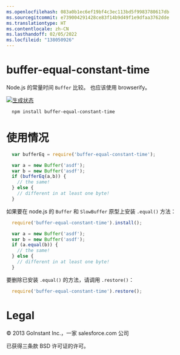 ```yaml
---
ms.openlocfilehash: 083a0b1ec6ef19bf4c3ec113bd5f9983780617db
ms.sourcegitcommit: e739004291428ce83f14b9d49f1e9dfaa3762dde
ms.translationtype: HT
ms.contentlocale: zh-CN
ms.lasthandoff: 02/05/2022
ms.locfileid: "138050926"
---
```

# <a name="buffer-equal-constant-time"></a>buffer-equal-constant-time

Node.js 的常量时间 `Buffer` 比较。  也应该使用 browserify。

[![生成状态](https://travis-ci.org/goinstant/buffer-equal-constant-time.png?branch=master)](https://travis-ci.org/goinstant/buffer-equal-constant-time)

```sh
  npm install buffer-equal-constant-time
```

# <a name="usage"></a>使用情况

```js
  var bufferEq = require('buffer-equal-constant-time');

  var a = new Buffer('asdf');
  var b = new Buffer('asdf');
  if (bufferEq(a,b)) {
    // the same!
  } else {
    // different in at least one byte!
  }
```

如果要在 node.js 的 `Buffer` 和 `SlowBuffer` 原型上安装 `.equal()` 方法：

```js
  require('buffer-equal-constant-time').install();

  var a = new Buffer('asdf');
  var b = new Buffer('asdf');
  if (a.equal(b)) {
    // the same!
  } else {
    // different in at least one byte!
  }
```

要删除已安装 `.equal()` 的方法，请调用 `.restore()`：

```js
  require('buffer-equal-constant-time').restore();
```

# <a name="legal"></a>Legal

&copy; 2013 GoInstant Inc.，一家 salesforce.com 公司

已获得三条款 BSD 许可证的许可。
